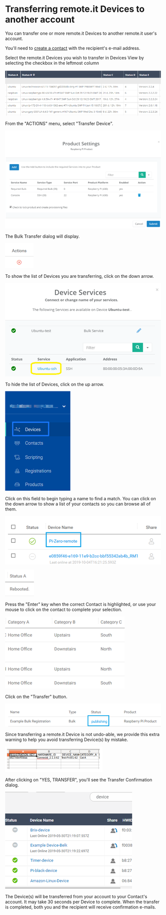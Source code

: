 # Transferring remote.it Devices to another account

You can transfer one or more remote.it Devices to another remote.it user's account.

You'll need to [create a contact](managing-contacts/create-a-contact.md) with the recipient's e-mail address.

Select the remote.it Devices you wish to transfer in Devices View by selecting the checkbox in the leftmost column

![](../.gitbook/assets/image%20%28214%29.png)

From the "ACTIONS" menu, select "Transfer Device".

![](../.gitbook/assets/image%20%28227%29.png)

The Bulk Transfer dialog will display.  

![](../.gitbook/assets/image%20%2815%29.png)

To show the list of Devices you are transferring, click on the down arrow.

![](../.gitbook/assets/image%20%28206%29.png)

To hide the list of Devices, click on the up arrow.

![](../.gitbook/assets/image%20%28277%29.png)

Click on this field to begin typing a name to find a match.  You can click on the down arrow to show a list of your contacts so you can browse all of them.

![](../.gitbook/assets/image%20%28166%29.png)

![](../.gitbook/assets/image%20%2894%29.png)

Press the "Enter" key when the correct Contact is highlighted, or use your mouse to click on the contact to complete your selection.

![](../.gitbook/assets/image%20%28339%29.png)

Click on the "Transfer" button.

![](../.gitbook/assets/image%20%28301%29.png)

Since transferring a remote.it Device is not undo-able, we provide this extra warning to help you avoid transferring Device\(s\) by mistake.

![](../.gitbook/assets/image%20%28114%29.png)

After clicking on "YES, TRANSFER", you'll see the Transfer Confirmation dialog.

![](../.gitbook/assets/image%20%28243%29.png)

The Device\(s\) will be transferred from your account to your Contact's account.  It may take 30 seconds per Device to complete.  When the transfer is completed, both you and the recipient will receive confirmation e-mails.

